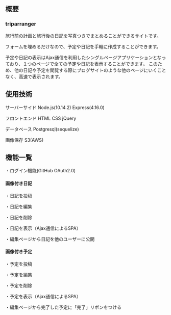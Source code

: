 ## 概要
### triparranger

旅行前の計画と旅行後の日記を写真つきでまとめることができるサイトです。

フォームを埋めるだけなので、予定や日記を手軽に作成することができます。

予定や日記の表示はAjax通信を利用したシングルページアプリケーションとなっており、１つのページで全ての予定や日記を表示することができます。
このため、他の日記や予定を閲覧する際にブログサイトのような他のページにいくことなく、高速で表示されます。

## 使用技術
サーバーサイド Node.js(10.14.2) Express(4.16.0)

フロントエンド HTML CSS jQuery

データベース Postgresql(sequelize)

画像保存 S3(AWS)

## 機能一覧

・ログイン機能(GitHub OAuth2.0)
#### 画像付き日記

 ・日記を投稿
 
 ・日記を編集
 
 ・日記を削除
 
 ・日記を表示（Ajax通信によるSPA）
 
 ・編集ページから日記を他のユーザーに公開
 
#### 画像付き予定

 ・予定を投稿
 
 ・予定を編集
 
 ・予定を削除
 
 ・予定を表示（Ajax通信によるSPA）
 
 ・編集ページから完了した予定に「完了」リボンをつける
 
